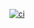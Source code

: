 [![ci](https://github.com/pfremm/pihole-cloudsync-docker/actions/workflows/main.yml/badge.svg)](https://github.com/pfremm/pihole-cloudsync-docker/actions/workflows/main.yml)
